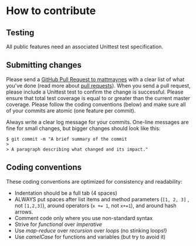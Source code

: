 # How to contribute

## Testing

All public features need an associated Unittest test specification.

## Submitting changes

Please send a [GitHub Pull Request to mattmaynes](https://github.com/mattmaynes/pyjamas/compare)
with a clear list of what you've done (read more about
[pull requests](http://help.github.com/pull-requests/)). When you send a pull
request, please include a Unittest test to confirm the change is successful.
Please ensure that total test coverage is equal to or greater than the current
master coverage. Please follow the coding conventions (below) and make sure all
of your commits are atomic (one feature per commit).

Always write a clear log message for your commits. One-line messages are fine
for small changes, but bigger changes should look like this:

    $ git commit -m "A brief summary of the commit
    >
    > A paragraph describing what changed and its impact."

## Coding conventions

These coding conventions are optimized for consistency and readability:

* Indentation should be a full tab (4 spaces)
* ALWAYS put spaces after list items and method parameters (`[1, 2, 3]`
, not `[1,2,3]`), around operators (`x += 1`, not `x+=1`), and around
hash arrows.
* Comment code only where you use non-standard syntax
* Strive for *functional* over *imperative*
* Use *map-reduce* over *recursion* over *loops* (no stinking loops!)
* Use *camelCase* for functions and variables (but try to avoid it)

